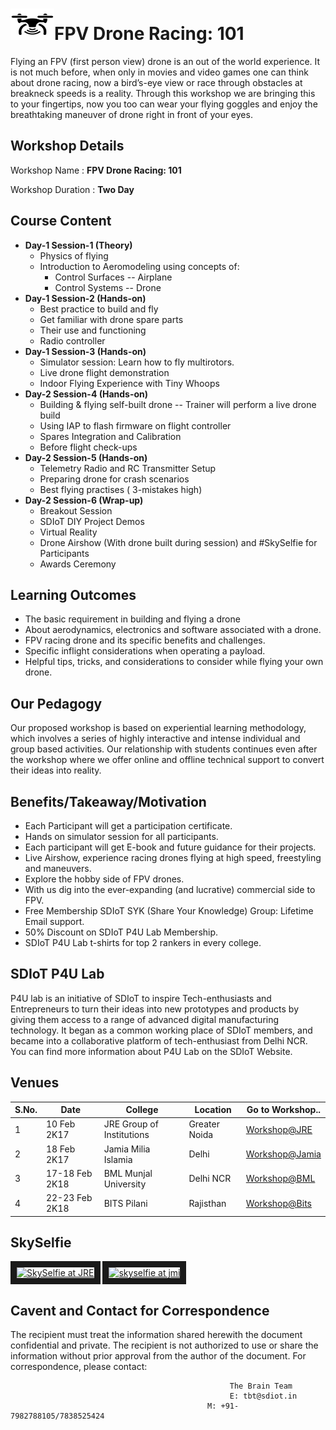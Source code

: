 # <img src="Drone.png" height="50" width="70">FPV Drone Racing: 101
Flying an FPV (first person view) drone is an out of the world experience.
It is not much before, when only in movies and video games one can think about drone racing, now a bird’s-eye view or race through obstacles at breakneck speeds is a reality. Through this workshop we are bringing this to your fingertips, now you too can wear your flying goggles and enjoy the breathtaking maneuver of drone right in front of your eyes.
## Workshop Details
Workshop Name : **FPV Drone Racing: 101**

Workshop Duration : **Two Day**
## Course Content
+ **Day-1 Session-1 (Theory)**
  + Physics of flying
  + Introduction to Aeromodeling using concepts of:
    + Control Surfaces --  Airplane 
    + Control Systems -- Drone
+ **Day-1 Session-2 (Hands-on)**
  + Best practice to build and fly 
  + Get familiar with drone spare parts
  + Their use and functioning 
  + Radio controller 
+ **Day-1 Session-3 (Hands-on)**
  + Simulator session: Learn how to fly multirotors. 
  + Live drone flight demonstration
  + Indoor Flying Experience with Tiny Whoops
+ **Day-2 Session-4 (Hands-on)**
  + Building & flying self-built drone --  Trainer will perform a live drone build 
  + Using IAP to flash firmware on flight controller 
  + Spares Integration and Calibration 
  + Before flight check-ups
+ **Day-2 Session-5 (Hands-on)**
  + Telemetry Radio and RC Transmitter Setup
  + Preparing drone for crash scenarios
  + Best flying practises ( 3-mistakes high)
+ **Day-2 Session-6 (Wrap-up)**
  + Breakout Session
  + SDIoT DIY Project Demos
  + Virtual Reality 
  + Drone Airshow (With drone built during session) and #SkySelfie for Participants 
  + Awards Ceremony
 
## Learning Outcomes
+ The basic requirement in building and flying a drone
+ About aerodynamics, electronics and software associated with a drone.
+ FPV racing drone and its specific benefits and challenges.
+ Specific inflight considerations when operating a payload.
+ Helpful tips, tricks, and considerations to consider while flying your own drone.
## Our Pedagogy
Our proposed workshop is based on experiential learning methodology, which involves a series of highly interactive and intense individual and group based activities. Our relationship with students continues even after the workshop where we offer online and offline technical support to convert their ideas into reality.
## Benefits/Takeaway/Motivation
+ Each Participant will get a participation certificate.
+ Hands on simulator session for all participants.
+ Each participant will get E-book and future guidance for their projects.
+ Live Airshow, experience racing drones flying at high speed, freestyling and maneuvers.
+ Explore the hobby side of FPV drones.
+ With us dig into the ever-expanding (and lucrative) commercial side to FPV.
+ Free Membership SDIoT SYK (Share Your Knowledge) Group: Lifetime Email support.
+ 50% Discount on SDIoT P4U Lab Membership.
+ SDIoT P4U Lab t-shirts for top 2 rankers in every college.
## SDIoT P4U Lab
P4U lab is an initiative of SDIoT to inspire Tech-enthusiasts and Entrepreneurs to turn their ideas into new prototypes and products by giving them access to a range of advanced digital manufacturing technology. It began as a common working place of SDIoT members, and became into a collaborative platform of tech-enthusiast from Delhi NCR. You can find more information about P4U Lab on the SDIoT Website.
## Venues
| S.No. | Date | College | Location | Go to Workshop.. |
| ---- | ---- | --- | --- | --- |
| 1 | 10 Feb 2K17 | JRE Group of Institutions | Greater Noida | [Workshop@JRE](/Workshops/FPV-Drone-Racing-101/JRE/) |
| 2 | 18 Feb 2K17 | Jamia Milia Islamia | Delhi | [Workshop@Jamia](/Workshops/FPV-Drone-Racing-101/JMI/) |
| 3 | 17-18 Feb 2K18 | BML Munjal University | Delhi NCR | [Workshop@BML](/Workshops/FPV-Drone-Racing-101/BML/) |
| 4 | 22-23 Feb 2K18 | BITS Pilani  | Rajisthan | [Workshop@Bits](/Workshops/FPV-Drone-Racing-101/Bits/) |
## SkySelfie
<a href="http://www.youtube.com/watch?feature=player_embedded&v=xx-MSRvAeJE
" target="_blank"><img src="http://img.youtube.com/vi/xx-MSRvAeJE/0.jpg" 
alt="SkySelfie at JRE" width="240" height="180" border="10" /></a>
<a href="http://www.youtube.com/watch?feature=player_embedded&v=thf0-IwVedc
" target="_blank"><img src="http://img.youtube.com/vi/thf0-IwVedc/0.jpg" 
alt="skyselfie at jmi" width="240" height="180" border="10" /></a>

## Cavent and Contact for Correspondence
The recipient must treat the information shared herewith the document confidential and private. The recipient is not authorized to use or share the information without prior approval from the author of the document. For correspondence, please contact:

                                                     The Brain Team
                                                     E: tbt@sdiot.in
                                                M: +91-7982788105/7838525424
